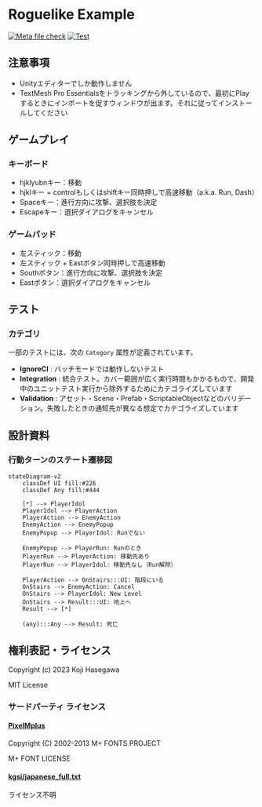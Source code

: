 # Roguelike Example

[![Meta file check](https://github.com/nowsprinting/RoguelikeExample/actions/workflows/metacheck.yml/badge.svg)](https://github.com/nowsprinting/RoguelikeExample/actions/workflows/metacheck.yml)
[![Test](https://github.com/nowsprinting/RoguelikeExample/actions/workflows/test.yml/badge.svg)](https://github.com/nowsprinting/RoguelikeExample/actions/workflows/test.yml)



## 注意事項

- Unityエディターでしか動作しません
- TextMesh Pro Essentialsをトラッキングから外しているので、最初にPlayするときにインポートを促すウィンドウが出ます。それに従ってインストールしてください



## ゲームプレイ

### キーボード

- hjklyubnキー：移動
- hjklキー + controlもしくはshiftキー同時押しで高速移動（a.k.a. Run, Dash）
- Spaceキー：進行方向に攻撃、選択肢を決定
- Escapeキー：選択ダイアログをキャンセル

### ゲームパッド

- 左スティック：移動
- 左スティック + Eastボタン同時押しで高速移動
- Southボタン：進行方向に攻撃、選択肢を決定
- Eastボタン：選択ダイアログをキャンセル



## テスト

### カテゴリ

一部のテストには、次の `Category` 属性が定義されています。

- **IgnoreCI** : バッチモードでは動作しないテスト
- **Integration** : 統合テスト。カバー範囲が広く実行時間もかかるもので、開発中のユニットテスト実行から除外するためにカテゴライズしています
- **Validation** : アセット・Scene・Prefab・ScriptableObjectなどのバリデーション。失敗したときの通知先が異なる想定でカテゴライズしています



## 設計資料

### 行動ターンのステート遷移図

```mermaid
stateDiagram-v2
    classDef UI fill:#226
    classDef Any fill:#444

    [*] --> PlayerIdol
    PlayerIdol --> PlayerAction
    PlayerAction --> EnemyAction
    EnemyAction --> EnemyPopup
    EnemyPopup --> PlayerIdol: Runでない

    EnemyPopup --> PlayerRun: Runのとき
    PlayerRun --> PlayerAction: 移動先あり
    PlayerRun --> PlayerIdol: 移動先なし（Run解除）

    PlayerAction --> OnStairs:::UI: 階段にいる
    OnStairs --> EnemyAction: Cancel
    OnStairs --> PlayerIdol: New Level
    OnStairs --> Result:::UI: 地上へ
    Result --> [*]

    (any):::Any --> Result: 死亡
```



## 権利表記・ライセンス

Copyright (c) 2023 Koji Hasegawa

MIT License


### サードパーティ ライセンス

#### [PixelMplus](https://itouhiro.hatenablog.com/entry/20130602/font)

Copyright (C) 2002-2013 M+ FONTS PROJECT

M+ FONT LICENSE

#### [kgsi/japanese_full.txt](https://gist.github.com/kgsi/ed2f1c5696a2211c1fd1e1e198c96ee4)

ライセンス不明
